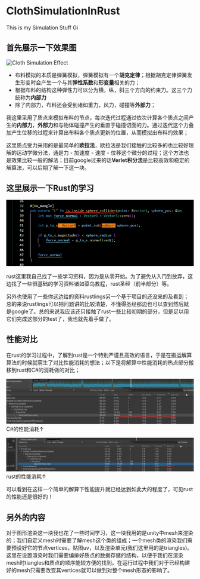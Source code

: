 # ClothSimulationInRust
This is my Simulation Stuff Gi

## 首先展示一下效果图

![Cloth Simulation Effect](/image/cloth_effect.gif)

* 布料模拟的本质是弹簧模拟，弹簧模拟有一个**胡克定律**；根据胡克定律弹簧发生形变时会产生一个与其**弹性系数**和**形变量**相关的力；
* 根据布料的结构这种弹性力可以分为横，纵，斜三个方向的约束力。这三个力统称为**内部力**
* 除了内部力，布料还会受到诸如重力，风力，碰撞等**外部力**；

我这里采用了质点来模拟布料的节点，每次迭代过程通过依次计算各个质点之间产生的**内部力**，**外部力**和与物体碰撞产生的垂直于碰撞切面的力。通过迭代这个力叠加产生位移的过程来计算出布料各个质点更新的位置，从而模拟出布料的效果；

这里质点受力采用的是最简单的**欧拉法**，欧拉法是我们接触的比较多的也比较好理解的运动学微分法，通是力 - 加速度 - 速度 - 位移这个微分的过程；这个方法也是效果比较一般的解法；目前google过来的话**Verlet积分法**是比较高效和稳定的解算法，可以后期了解一下这一块。

## 这里展示一下Rust的学习

![rustlearn](/image/rustlearn.png)

rust这里我自己找了一些学习资料，因为是从零开始。为了避免从入门到放弃，这边找了一些很基础的学习资料诸如菜鸟教程，rust圣经（前半部分）等。

另外也使用了一些你这边给的资料rustlings另一个基于项目的还没来的及看到；总的来说rustlings可以把问题讲的比较清楚，不懂得圣经那边也可以查到然后就是google了。总的来说我应该还只接触了rust一些比较初期的部分，但是足以用它们完成这部分的test了，我也就先着手做了。



## 性能对比

在rust的学习过程中，了解到rust是一个特别严谨且高效的语言，于是在搬运解算算法的时候就萌生了对比性能消耗的想法；以下是将解算中性能消耗的热点部分搬移到rust和C#的消耗做的对比；

![C#](/image/C%23_cost.png)
C#的性能消耗↑

![rust](/image/rust_cost.png)
rust的性能消耗↑

可以看到在这样一个简单的解算下性能提升就已经达到如此大的程度了，可见rust的性能还是很好的！

## 另外的内容

对于图形渲染这一块我也花了一些时间学习，这一块我用的是unity中mesh来渲染的；我们自定义mesh时需要了解mesh这个类的组成；一个mesh类的渲染我们需要预设好它的节点vertices，贴图uv，以及渲染单元(我们这里用的是triangles)。这里在设置渲染时我们需要编排好质点的数据存储的结构，以便于我们在渲染mesh时tiangles和质点的顺序能较方便的找到。在运行过程中我们对于已经构建好的mesh只需要改变其vertices就可以做到对整个mesh形态的影响了。